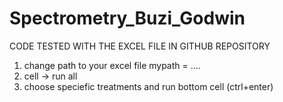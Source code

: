 # Spectrometry_Buzi_Godwin

CODE TESTED WITH THE EXCEL FILE IN GITHUB REPOSITORY

1) change path to your excel file mypath = ....
2) cell -> run all
3) choose speciefic treatments and run bottom cell (ctrl+enter)
